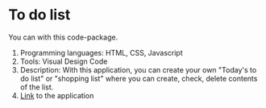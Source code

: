 # To do list

You can  with this code-package.
1. Programming languages: HTML, CSS, Javascript
2. Tools: Visual Design Code
3. Description: With this application, you can create your own "Today's to do list" or "shopping list" where you can create, check, delete contents of the list.
4. <a href="https://hsh803.github.io/to-do-list/index">Link</a> to the application
